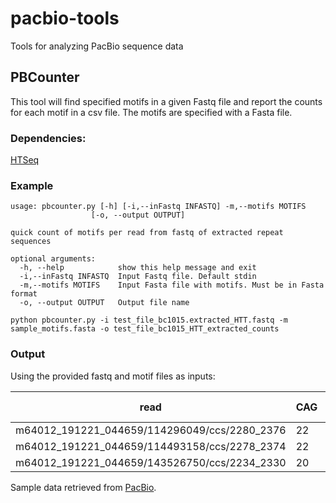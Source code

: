 # pacbio-tools
Tools for analyzing PacBio sequence data

## PBCounter
This tool will find specified motifs in a given Fastq file and report the counts for each motif in a csv file. The motifs are specified with a Fasta file.

### Dependencies:
[HTSeq](https://htseq.readthedocs.io/en/master/)

### Example

```
usage: pbcounter.py [-h] [-i,--inFastq INFASTQ] -m,--motifs MOTIFS
                  [-o, --output OUTPUT]

quick count of motifs per read from fastq of extracted repeat sequences

optional arguments:
  -h, --help            show this help message and exit
  -i,--inFastq INFASTQ  Input Fastq file. Default stdin
  -m,--motifs MOTIFS    Input Fasta file with motifs. Must be in Fasta format
  -o, --output OUTPUT   Output file name
```

```
python pbcounter.py -i test_file_bc1015.extracted_HTT.fastq -m sample_motifs.fasta -o test_file_bc1015_HTT_extracted_counts
```

### Output

Using the provided fastq and motif files as inputs:

| read | CAG | CCG | CCA | CGG | total length |
| --- | --- | --- | --- | --- | --- |
| m64012_191221_044659/114296049/ccs/2280_2376 | 22 | 1 | 8 | 1 | 0 | 96 |
| m64012_191221_044659/114493158/ccs/2278_2374 | 22 | 1 | 8 | 1 | 0 | 96 |
| m64012_191221_044659/143526750/ccs/2234_2330 | 20 | 0 | 7 | 2 | 0 | 96 |

Sample data retrieved from [PacBio](https://www.pacb.com/connect/datasets/).
